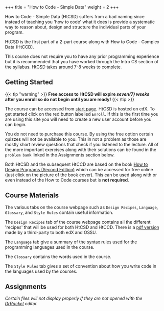 +++
title = "How to Code - Simple Data"
weight = 2
+++

How to Code - Simple Data (HtCSD) suffers from a bad naming since instead of
teaching you 'how to code' what it does is
provide a systematic way to reason about, design and structure the individual parts of your program.

HtCSD is the first part of a 2-part course along with How to Code - Complex Data
(HtCCD).

 This course does not require you to
have any prior programming experience but it is recommended that you have worked through the Intro CS
section of the syllabus. HtCSD takes around 7-8 weeks to
complete.

## Getting Started

{{< tip "warning" >}}
**Free access to HtCSD will expire *seven(7) weeks* after you enroll so do not begin
until you are ready!**
{{< /tip >}}

The course can be accessed from [start page](https://www.edx.org/course/how-to-code-simple-data).
HtCSD is hosted on edX. To get started click on the red button labelled `Enroll`.
If this is the first time you are using this site you will need to create a new
user account before you can begin.

You do not need to purchase this course.
By using the free option certain quizzes will not be available to you. This in
not a problem as those are mostly short review questions that check if you
listened to the lecture. All of the more important exercises along with their
solutions can be found in the `problem bank` linked in the Assignments section
below.

Both HtCSD and the subsequent HtCCD are based on the book [How to Design
Programs (Second Edition)](https://htdp.org/) which can be accessed for free online (just click
on the picture of the book cover). This can be used along with or even instead
of the How to Code courses but is **not required**.

## Course Materials

The various tabs on the course webpage such as `Design Recipes`, `Language`,
`Glossary`, and `Style Rules` contain useful information.

The `Design Recipes` tab of the course webpage contains all the different
'recipes' that will be used for both HtCSD and HtCCD. There is a
[pdf version](https://github.com/AshineFoster/HtDR-book)
made by a third-party to both edX and OSSU.

The `Language` tab give a summary of the syntax rules used for the programming
languages used in the course.

The `Glossary` contains the words used in the course.

The `Style Rules` tab gives a set of convention about how you write code in
the languages used by the courses.

## Assignments

*Certain files will not display properly if they are not opened with the
[DrRacket](https://racket-lang.org/download/) editor.*
